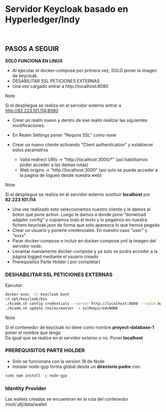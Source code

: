# Servidor Keycloak basado en Hyperledger/Indy
<br>

## PASOS A SEGUIR

**SOLO FUNCIONA EN LINUX**
- Al ejecutar el docker-compose por primera vez, SOLO poner la imagen de keycloak.
- DESABILITAR SSL PETICIONES EXTERNAS
- Una vez cargado entrar a http://localhost:8080

> [!NOTE]
> Si el despliegue se realiza en el servidor externo entrar a http://82.223.101.114:8080

- Crear un realm nuevo y dentro de ese realm realizar las siguientes modificaciones.
- En Realm Settings poner "Require SSL" como none

- Crear un nuevo cliente activando “Client authentication” y establecer estos parametros 
    - Valid redirect URIs -> "http://localhost:3000/*" (así habilitamos poder acceder a las demas rutas)<br>
    - Web origins -> "http://localhost:3000" (asi solo se puede acceder a la pagina de logueo desde nuestra web)<br>

> [!NOTE]
> Si el despliegue se realiza en el servidor externo sustituir **localhost** por **82.223.101.114**

- Una vez realizado esto seleccionamos nuestro cliente y le damos al boton que pone action. Luego le damos a donde pone “donwload adapter config” y copiamos todo el texto y lo pegamos en nuestra fichero keycloak.json de forma que solo aparezca lo que hemos pegado.
- Crear un usuario y ponerle credenciales. En nuestro caso “user” y “xxxx”
- Parar docker-compose e incluir en docker-compose.yml la imagen del servidor node.
- Levantar nuevamente docker-compose y ya solo se podra acceder a la página logged mediante el usuario creado
- Prerequisitos Parte Holder ( por completar)

### DESHABILITAR SSL PETICIONES EXTERNAS
Ejecutar:

```bash
docker exec -it keycloak bash
cd opt/keycloak/bin
./kcadm.sh config credentials --server http://localhost:8080 --realm master --user admin
./kcadm.sh update realms/master -s sslRequired=NONE
```
> [!NOTE]
> Si el contenedor de keycloak no tiene como nombre **proyect-database-1** poner el nombre que tenga <br>
> Da igual que se realice en el servidor externo o no. Poner **localhost**

### PREREQUISITOS PARTE HOLDER<br>
- Solo se funcionara con la version 18 de Node 
- Instalar node-gyp forma global desde un **directorio padre** con:

```bash
sudo npm install -g node-gyp
```

### Identity Provider
Las wallets creadas se encuentran en la ruta del contenedor /root/.afj/data/wallet